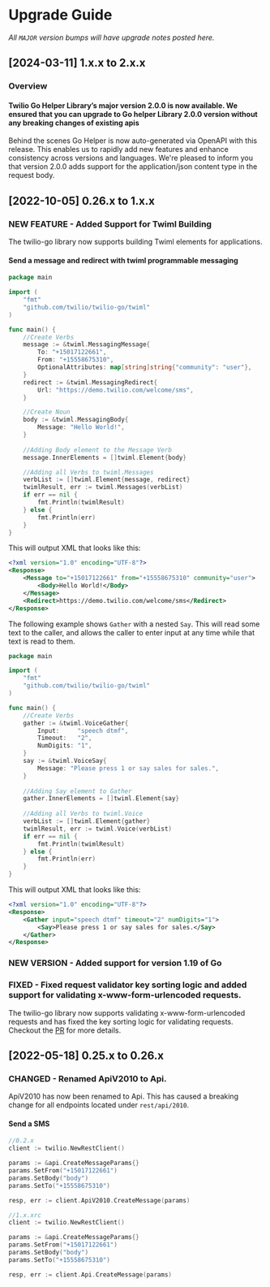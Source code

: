 # Upgrade Guide

_All `MAJOR` version bumps will have upgrade notes posted here._

## [2024-03-11] 1.x.x to 2.x.x
### Overview

#### Twilio Go Helper Library’s major version 2.0.0 is now available. We ensured that you can upgrade to Go helper Library 2.0.0 version without any breaking changes of existing apis

Behind the scenes Go Helper is now auto-generated via OpenAPI with this release. This enables us to rapidly add new features and enhance consistency across versions and languages.
We're pleased to inform you that version 2.0.0 adds support for the application/json content type in the request body.

[2022-10-05] 0.26.x to 1.x.x
-----------------------------
### NEW FEATURE - Added Support for Twiml Building
The twilio-go library now supports building Twiml elements for applications.
#### Send a message and redirect with twiml programmable messaging
```go
package main

import (
	"fmt"
	"github.com/twilio/twilio-go/twiml"
)

func main() {
	//Create Verbs
	message := &twiml.MessagingMessage{
		To: "+15017122661",
		From: "+15558675310",
		OptionalAttributes: map[string]string{"community": "user"},
	}
	redirect := &twiml.MessagingRedirect{
		Url: "https://demo.twilio.com/welcome/sms",
	}

	//Create Noun
	body := &twiml.MessagingBody{
		Message: "Hello World!",
	}
	
	//Adding Body element to the Message Verb
	message.InnerElements = []twiml.Element{body}

	//Adding all Verbs to twiml.Messages
	verbList := []twiml.Element{message, redirect}
	twimlResult, err := twiml.Messages(verbList)
	if err == nil {
		fmt.Println(twimlResult)
	} else {
		fmt.Println(err)
	}
}

```
This will output XML that looks like this:
```xml
<?xml version="1.0" encoding="UTF-8"?>
<Response>
    <Message to="+15017122661" from="+15558675310" community="user">
        <Body>Hello World!</Body>
    </Message>
    <Redirect>https://demo.twilio.com/welcome/sms</Redirect>
</Response>
```
The following example shows `Gather` with a nested `Say`. This will read some text to the caller, and allows the caller to enter input at any time while that text is read to them.
```go
package main

import (
	"fmt"
	"github.com/twilio/twilio-go/twiml"
)

func main() {
	//Create Verbs
	gather := &twiml.VoiceGather{
		Input:     "speech dtmf",
		Timeout:   "2",
		NumDigits: "1",
	}
	say := &twiml.VoiceSay{
		Message: "Please press 1 or say sales for sales.",
	}
	
	//Adding Say element to Gather
	gather.InnerElements = []twiml.Element{say}
	
	//Adding all Verbs to twiml.Voice
	verbList := []twiml.Element{gather}
	twimlResult, err := twiml.Voice(verbList)
	if err == nil {
		fmt.Println(twimlResult)
	} else {
		fmt.Println(err)
	}
}
```
This will output XML that looks like this:
```xml
<?xml version="1.0" encoding="UTF-8"?>
<Response>
    <Gather input="speech dtmf" timeout="2" numDigits="1">
        <Say>Please press 1 or say sales for sales.</Say>
    </Gather>
</Response>
```
### NEW VERSION - Added support for version 1.19 of Go
### FIXED - Fixed request validator key sorting logic and added support for validating x-www-form-urlencoded requests.
The twilio-go library now supports validating x-www-form-urlencoded requests and has fixed the key sorting logic for validating requests.
Checkout the [PR](https://github.com/twilio/twilio-go/pull/173) for more details.

[2022-05-18] 0.25.x to 0.26.x
-----------------------------
### CHANGED - Renamed ApiV2010 to Api.
ApiV2010 has now been renamed to Api. This has caused a breaking change for all endpoints located under `rest/api/2010`.

#### Send a SMS
```go
//0.2.x 
client := twilio.NewRestClient()

params := &api.CreateMessageParams{}
params.SetFrom("+15017122661")
params.SetBody("body")
params.SetTo("+15558675310")

resp, err := client.ApiV2010.CreateMessage(params)
```
```go
//1.x.xrc
client := twilio.NewRestClient()

params := &api.CreateMessageParams{}
params.SetFrom("+15017122661")
params.SetBody("body")
params.SetTo("+15558675310")

resp, err := client.Api.CreateMessage(params)
```
